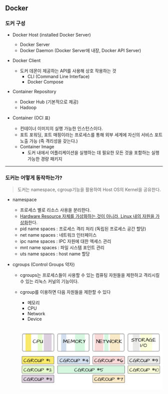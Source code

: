 ## Docker

### 도커 구성
- Docker Host (installed Docker Server)
  - Docker Server 
  - Docker Daemon (Docker Server에 내장, Docker API Server)


- Docker Client 
  - 도커 데몬이 제공하는 API를 사용해 상호 작용하는 것
    - CLI (Command Line Interface)
    - Docker Compose


- Container Repository 
  - Docker Hub (기본적으로 제공)
  - Hadoop


- Container (OCI 표)
  - 컨테이너 이미지의 실행 가능한 인스턴스이다.
  - 포트 포워딩,  포트 매핑이라는 프로세스를 통해 외부 세계에 자신의 서비스 포트 노출 가능 (즉 격리성을 갖는다.)
  - Container Image
    - 도커 내에서 어플리케이션을 실행하는 데 필요한 모든 것을 포함하는 실행 가능한 경량 패키지

---

### 도커는 어떻게 동작하는가?
> 도커는 namespace, cgroup기능을 활용하여 Host OS의 Kernel을 공유한다.

- namespace
  - 프로세스 별로 리소스 사용을 분리한다.
  - <u>Hardware Resource 자체를 가상화하는 것이 아니라, Linux 내의 자원을 가상화</u>한다.
  - pid name spaces : 프로세스 격리 처리 (독립된 프로세스 공간 할당)
  - net name spaces : 네트워크 인터페이스
  - ipc name spaces : IPC 자원에 대한 엑세스 관리
  - mnt name spaces : 파일 시스템 포인트 관리
  - uts name spaces : host name 할당


- cgroups (Control Groups 약자)
  - cgroups는 프로세스들이 사용할 수 있는 컴퓨팅 자원들을 제한하고 격리시킬 수 있는 리눅스 커널의 기능이다. 
  - cgroup를 이용하면 다음 자원들을 제한할 수 있다
    - 메모리
    - CPU
    - Network
    - Device </br></br>

    ![cgroups](../mdfile/images/cgroups.png)